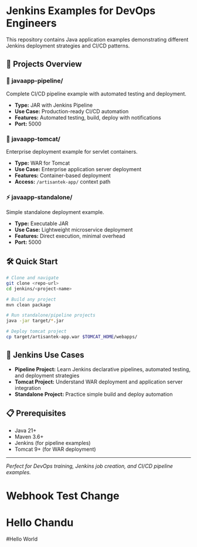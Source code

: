 # Jenkins Examples for DevOps Engineers

This repository contains Java application examples demonstrating different Jenkins deployment strategies and CI/CD patterns.

## 📁 Projects Overview

### 🚀 **javaapp-pipeline/**
Complete CI/CD pipeline example with automated testing and deployment.
- **Type:** JAR with Jenkins Pipeline
- **Use Case:** Production-ready CI/CD automation
- **Features:** Automated testing, build, deploy with notifications
- **Port:** 5000

### 🏢 **javaapp-tomcat/**
Enterprise deployment example for servlet containers.
- **Type:** WAR for Tomcat
- **Use Case:** Enterprise application server deployment
- **Features:** Container-based deployment
- **Access:** `/artisantek-app/` context path

### ⚡ **javaapp-standalone/**
Simple standalone deployment example.
- **Type:** Executable JAR
- **Use Case:** Lightweight microservice deployment
- **Features:** Direct execution, minimal overhead
- **Port:** 5000

## 🛠️ Quick Start

```bash
# Clone and navigate
git clone <repo-url>
cd jenkins/<project-name>

# Build any project
mvn clean package

# Run standalone/pipeline projects
java -jar target/*.jar

# Deploy tomcat project
cp target/artisantek-app.war $TOMCAT_HOME/webapps/
```

## 🎯 Jenkins Use Cases

- **Pipeline Project:** Learn Jenkins declarative pipelines, automated testing, and deployment strategies
- **Tomcat Project:** Understand WAR deployment and application server integration
- **Standalone Project:** Practice simple build and deploy automation

## 📋 Prerequisites

- Java 21+
- Maven 3.6+
- Jenkins (for pipeline examples)
- Tomcat 9+ (for WAR deployment)

---
*Perfect for DevOps training, Jenkins job creation, and CI/CD pipeline examples.*

# Webhook Test Change
# Hello Chandu
#Hello World
